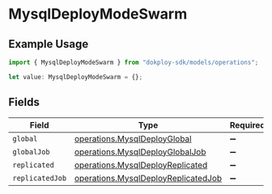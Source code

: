 # MysqlDeployModeSwarm

## Example Usage

```typescript
import { MysqlDeployModeSwarm } from "dokploy-sdk/models/operations";

let value: MysqlDeployModeSwarm = {};
```

## Fields

| Field                                                                                      | Type                                                                                       | Required                                                                                   | Description                                                                                |
| ------------------------------------------------------------------------------------------ | ------------------------------------------------------------------------------------------ | ------------------------------------------------------------------------------------------ | ------------------------------------------------------------------------------------------ |
| `global`                                                                                   | [operations.MysqlDeployGlobal](../../models/operations/mysqldeployglobal.md)               | :heavy_minus_sign:                                                                         | N/A                                                                                        |
| `globalJob`                                                                                | [operations.MysqlDeployGlobalJob](../../models/operations/mysqldeployglobaljob.md)         | :heavy_minus_sign:                                                                         | N/A                                                                                        |
| `replicated`                                                                               | [operations.MysqlDeployReplicated](../../models/operations/mysqldeployreplicated.md)       | :heavy_minus_sign:                                                                         | N/A                                                                                        |
| `replicatedJob`                                                                            | [operations.MysqlDeployReplicatedJob](../../models/operations/mysqldeployreplicatedjob.md) | :heavy_minus_sign:                                                                         | N/A                                                                                        |
